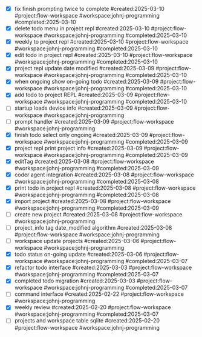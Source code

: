 - [x] fix finish prompting twice to complete #created:2025-03-10 #project:flow-workspace #workspace:johnj-programming #completed:2025-03-10
- [x] delete todo menu in project repl #created:2025-03-10 #project:flow-workspace #workspace:johnj-programming #completed:2025-03-10
- [x] weekly to project repl #created:2025-03-10 #project:flow-workspace #workspace:johnj-programming #completed:2025-03-10
- [x] edit todo in project repl #created:2025-03-10 #project:flow-workspace #workspace:johnj-programming #completed:2025-03-10
- [x] project repl update date modified #created:2025-03-09 #project:flow-workspace #workspace:johnj-programming #completed:2025-03-10
- [x] when ongoing show on-going todo #created:2025-03-09 #project:flow-workspace #workspace:johnj-programming #completed:2025-03-10
- [x] add todo to project REPL #created:2025-03-09 #project:flow-workspace #workspace:johnj-programming #completed:2025-03-10
- [ ] startup loads device info #created:2025-03-09 #project:flow-workspace #workspace:johnj-programming
- [ ] prompt handler #created:2025-03-09 #project:flow-workspace #workspace:johnj-programming
- [x] finish todo select only ongoing #created:2025-03-09 #project:flow-workspace #workspace:johnj-programming #completed:2025-03-09
- [x] project repl print project info #created:2025-03-09 #project:flow-workspace #workspace:johnj-programming #completed:2025-03-09
- [x] editTag #created:2025-03-08 #project:flow-workspace #workspace:johnj-programming #completed:2025-03-09
- [x] coder agent integration #created:2025-03-08 #project:flow-workspace #workspace:johnj-programming #completed:2025-03-08
- [x] print todo in project repl #created:2025-03-08 #project:flow-workspace #workspace:johnj-programming #completed:2025-03-08
- [x] import project #created:2025-03-08 #project:flow-workspace #workspace:johnj-programming #completed:2025-03-09
- [ ] create new project #created:2025-03-08 #project:flow-workspace #workspace:johnj-programming
- [ ] project_info tag date_modified algorithm #created:2025-03-08 #project:flow-workspace #workspace:johnj-programming
- [ ] workspace update projects #created:2025-03-06 #project:flow-workspace #workspace:johnj-programming
- [x] todo status on-going update #created:2025-03-06 #project:flow-workspace #workspace:johnj-programming #completed:2025-03-07
- [x] refactor todo interface #created:2025-03-03 #project:flow-workspace #workspace:johnj-programming #completed:2025-03-07
- [x] completed todo migration #created:2025-03-03 #project:flow-workspace #workspace:johnj-programming #completed:2025-03-07
- [ ] command interface #created:2025-02-22 #project:flow-workspace #workspace:johnj-programming
- [x] weekly review #created:2025-02-20 #project:flow-workspace #workspace:johnj-programming #completed:2025-03-07
- [ ] projects and workspace table sqlite #created:2025-02-20 #project:flow-workspace #workspace:johnj-programming